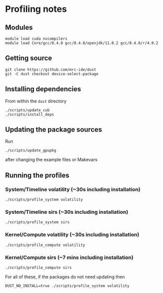 # Profiling notes

## Modules

```
module load cuda nvcompilers
module load Core/gcc/8.4.0 gcc/8.4.0/openjdk/11.0.2 gcc/8.4.0/r/4.0.2
```

## Getting source

```
git clone https://github.com/mrc-ide/dust
git -C dust checkout device-select-package
```

## Installing dependencies

From within the `dust` directory

```
./scripts/update_cub
./scripts/install_deps
```

## Updating the package sources

Run

```
./scripts/update_gpupkg
```

after changing the example files or Makevars

## Running the profiles


### System/Timeline volatility (~30s including installation)

```
./scripts/profile_system volatility
```

### System/Timeline sirs (~30s including installation)

```
./scripts/profile_system sirs
```

### Kernel/Compute volatility (~30s including installation)

```
./scripts/profile_compute volatility
```

### Kernel/Compute sirs (~7 mins including installation)

```
./scripts/profile_compute sirs
```

For all of these, if the packages do not need updating then

```
DUST_NO_INSTALL=true ./scripts/profile_system volatility
```
